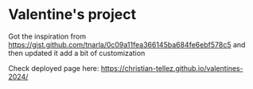 # Valentine's project

Got the inspiration from https://gist.github.com/tnarla/0c09a11fea366145ba684fe6ebf578c5 and then updated it add a bit of customization

Check deployed page here: https://christian-tellez.github.io/valentines-2024/
